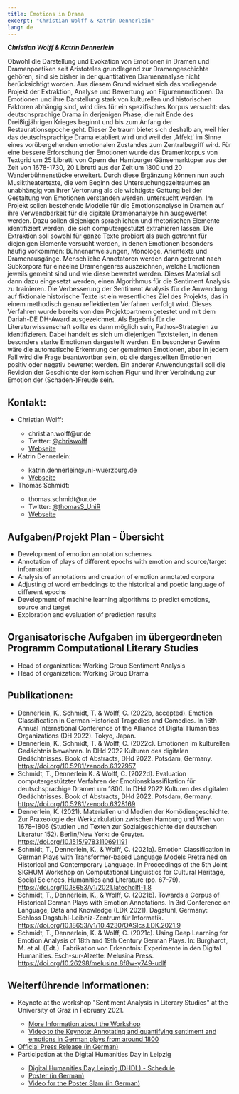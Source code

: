 ```yaml
---
title: Emotions in Drama
excerpt: "Christian Wolff & Katrin Dennerlein"
lang: de
---
```

***Christian Wolff & Katrin Dennerlein***

Obwohl die Darstellung und Evokation von Emotionen in Dramen und Dramenpoetiken seit Aristoteles grundlegend zur Dramengeschichte gehören, sind sie bisher in der quantitativen Dramenanalyse nicht berücksichtigt worden. Aus diesem Grund widmet sich das vorliegende Projekt der Extraktion, Analyse und Bewertung von Figurenemotionen. Da Emotionen und ihre Darstellung stark von kulturellen und historischen Faktoren abhängig sind, wird dies für ein spezifisches Korpus versucht: das deutschsprachige Drama in derjenigen Phase, die mit  Ende des Dreißigjährigen Krieges beginnt und bis zum Anfang der Restaurationsepoche geht. Dieser Zeitraum bietet sich deshalb an, weil hier das deutschsprachige Drama etabliert wird und weil der ‚Affekt‘ im Sinne eines vorübergehenden emotionalen Zustandes zum Zentralbegriff wird. Für eine bessere Erforschung der Emotionen wurde das Dramenkorpus von Textgrid um 25 Libretti von Opern der Hamburger Gänsemarktoper aus der Zeit von 1678-1730, 20 Libretti aus der Zeit um 1800 und 20 Wanderbühnenstücke erweitert. Durch diese Ergänzung können nun auch Musiktheatertexte, die vom Beginn des Untersuchungszeitraumes an unabhängig von ihrer Vertonung als die wichtigste Gattung bei der Gestaltung von Emotionen verstanden werden, untersucht werden. 
Im Projekt sollen bestehende Modelle für die Emotionsanalyse in Dramen auf ihre Verwendbarkeit für die digitale Dramenanalyse hin ausgewertet werden. Dazu sollen diejenigen sprachlichen und rhetorischen Elemente identifiziert werden, die sich computergestützt extrahieren lassen. Die Extraktion soll sowohl für ganze Texte probiert als auch getrennt für diejenigen Elemente versucht werden, in denen Emotionen besonders häufig vorkommen: Bühnenanweisungen, Monologe, Arientexte und Dramenausgänge. Menschliche Annotatoren werden dann getrennt nach Subkorpora für einzelne Dramengenres auszeichnen, welche Emotionen jeweils gemeint sind und wie diese bewertet werden. Dieses Material soll dann dazu eingesetzt werden, einen Algorithmus für die Sentiment Analysis zu trainieren. Die Verbesserung der Sentiment Analysis für die Anwendung auf fiktionale historische Texte ist ein wesentliches Ziel des Projekts, das in einem methodisch genau reflektierten Verfahren verfolgt wird. Dieses Verfahren wurde bereits von den Projektpartnern getestet und mit dem Dariah-DE DH-Award ausgezeichnet.
Als Ergebnis für die Literaturwissenschaft sollte es dann möglich sein, Pathos-Strategien zu identifizieren. Dabei handelt es sich um diejenigen Textstellen, in denen besonders starke Emotionen dargestellt werden. Ein besonderer Gewinn wäre die automatische Erkennung der gemeinten Emotionen, aber in jedem Fall wird die Frage beantwortbar sein, ob die dargestellten Emotionen positiv oder negativ bewertet werden. Ein anderer Anwendungsfall soll die Revision der Geschichte der komischen Figur und ihrer Verbindung zur Emotion der (Schaden-)Freude sein.

<h2>Kontakt:</h2>
<ul>
  <li>Christian Wolff:</li>
  <ul>
      <li>christian.wolff@ur.de</li>
      <li>Twitter: <a href="https://twitter.com/chriswolff">@chriswolff</a></li>
      <li><a href="https://www.uni-regensburg.de/sprache-literatur-kultur/medieninformatik/sekretariat-team/christian-wolff/">Webseite</a></li>
  </ul>
  <li>Katrin Dennerlein:</li>
    <ul>
      <li>katrin.dennerlein@uni-wuerzburg.de</li>
      <li><a href="https://www.germanistik.uni-wuerzburg.de/lehrstuehle/computerphilologie/mitarbeiter/dennerlein/">Webseite</a></li>
  </ul>
  <li>Thomas Schmidt:</li>
    <ul>
      <li>thomas.schmidt@ur.de</li>
      <li>Twitter: <a href="https://twitter.com/thomasS_UniR">@thomasS_UniR</a></li>
      <li><a href="https://www.uni-regensburg.de/sprache-literatur-kultur/medieninformatik/sekretariat-team/thomas-schmidt/index.html">Webseite</a></li>
    </ul>
  </ul>

<h2>Aufgaben/Projekt Plan - Übersicht</h2>
<ul>
  <li>Development of emotion annotation schemes</li>
  <li>Annotation of plays of different epochs with emotion and source/target information</li>
  <li>Analysis of annotations and creation of emotion annotated corpora</li>
  <li>Adjusting of word embeddings to the historical and poetic language of different epochs</li>
  <li>Development of machine learning algorithms to predict emotions, source and target</li>
  <li>Exploration and evaluation of prediction results</li>
</ul>

<h2>Organisatorische Aufgaben im übergeordneten Programm Computational Literary Studies</h2>
  <ul>
    <li>Head of organization: Working Group Sentiment Analysis</li>
    <li>Head of organization: Working Group Drama</li>
  </ul>

<h2>Publikationen:</h2>
  <ul>
    <li>Dennerlein, K., Schmidt, T. & Wolff, C. (2022b, accepted). Emotion Classification in German Historical Tragedies and Comedies. In 16th Annual International     Conference of the Alliance of Digital Humanities Organizations (DH 2022). Tokyo, Japan.</li>
    <li>Dennerlein, K., Schmidt, T. & Wolff, C. (2022c). Emotionen im kulturellen Gedächtnis bewahren. In DHd 2022 Kulturen des digitalen Gedächtnisses. Book of Abstracts, DHd 2022. Potsdam, Germany. <a href="https://doi.org/10.5281/zenodo.6327957">https://doi.org/10.5281/zenodo.6327957</a></li>
    <li>Schmidt, T., Dennerlein K. & Wolff, C. (2022d). Evaluation computergestützter Verfahren der Emotionsklassifikation für deutschsprachige Dramen um 1800. In DHd 2022 Kulturen des digitalen Gedächtnisses. Book of Abstracts, DHd 2022. Potsdam, Germany. <a href="https://doi.org/10.5281/zenodo.6328169">https://doi.org/10.5281/zenodo.6328169</a></li>
    <li>Dennerlein, K. (2021). Materialien und Medien der Komödiengeschichte. Zur Praxeologie der Werkzirkulation zwischen Hamburg und Wien von 1678–1806 (Studien und Texten zur Sozialgeschichte der deutschen Literatur 152). Berlin/New York: de Gruyter. <a href="https://doi.org/10.1515/9783110691191">https://doi.org/10.1515/9783110691191</a></li>
    <li>Schmidt, T., Dennerlein, K., & Wolff, C. (2021a). Emotion Classification in German Plays with Transformer-based Language Models Pretrained on Historical and Contemporary Language. In Proceedings of the 5th Joint SIGHUM Workshop on Computational Linguistics for Cultural Heritage, Social Sciences, Humanities and Literature (pp. 67-79). <a href="https://doi.org/10.18653/v1/2021.latechclfl-1.8">https://doi.org/10.18653/v1/2021.latechclfl-1.8</a></li>
    <li>Schmidt, T., Dennerlein, K., & Wolff, C. (2021b). Towards a Corpus of Historical German Plays with Emotion Annotations. In 3rd Conference on Language, Data and Knowledge (LDK 2021). Dagstuhl, Germany: Schloss Dagstuhl-Leibniz-Zentrum für Informatik. <a href="https://doi.org/10.18653/v1/10.4230/OASIcs.LDK.2021.9">https://doi.org/10.18653/v1/10.4230/OASIcs.LDK.2021.9</a></li>
    <li>Schmidt, T., Dennerlein, K. & Wolff, C. (2021c). Using Deep Learning for Emotion Analysis of 18th and 19th Century German Plays. In: Burghardt, M. et al. (Edt.). Fabrikation von Erkenntnis: Experimente in den Digital Humanities. Esch-sur-Alzette: Melusina Press. <a href="https://doi.org/10.26298/melusina.8f8w-y749-udlf">https://doi.org/10.26298/melusina.8f8w-y749-udlf</a></li>  
  </ul>

<h2>Weiterführende Informationen:</h2>

<ul>
  <li>Keynote at the workshop "Sentiment Analysis in Literary Studies" at the University of Graz in February 2021.</li>
  <ul>
    <li><a href="https://informationsmodellierung.uni-graz.at/de/institut/veranstaltungen/sentiment-analysis-in-literary-studies-2021/">More Information about the Workshop</a></li>
    <li><a href="https://youtu.be/WvJ8BvaSJCw">Video to the Keynote: Annotating and quantifying sentiment and emotions in German plays from around 1800</a></li>
  </ul>
  <li><a href="https://www.uni-wuerzburg.de/fileadmin/uniwue/Presse/EinBLICK/2020/PDFs/ar202023.pdf">Official Press Release (in German)</a></li>
  <li>Participation at the Digital Humanities Day in Leipzig</li>
    <ul>
      <li><a href="https://fdhl.info/dhdl-2020/">Digital Humanities Day Leipzig (DHDL) - Schedule</a></li>
      <li><a href="https://fdhl.info/wp-content/uploads/2020/12/Poster_DINA4.pdf">Poster (in German)</a></li>
      <li><a href="https://youtu.be/9DdybUzN92E">Video for the Poster Slam (in German)</a></li>
  </ul>

 </ul>
